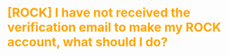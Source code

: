 # <span style="color: orange">[ROCK] I have not received the verification email to make my ROCK account, what should I do?</span>
